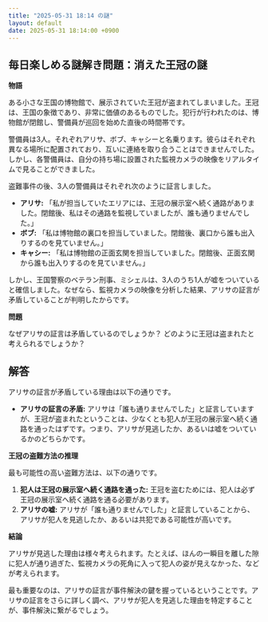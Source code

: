 ```yaml
---
title: "2025-05-31 18:14 の謎"
layout: default
date: 2025-05-31 18:14:00 +0900
---
```

## 毎日楽しめる謎解き問題：消えた王冠の謎

**物語**

ある小さな王国の博物館で、展示されていた王冠が盗まれてしまいました。王冠は、王国の象徴であり、非常に価値のあるものでした。犯行が行われたのは、博物館が閉館し、警備員が巡回を始めた直後の時間帯です。

警備員は3人。それぞれアリサ、ボブ、キャシーと名乗ります。彼らはそれぞれ異なる場所に配置されており、互いに連絡を取り合うことはできませんでした。しかし、各警備員は、自分の持ち場に設置された監視カメラの映像をリアルタイムで見ることができました。

盗難事件の後、3人の警備員はそれぞれ次のように証言しました。

*   **アリサ:** 「私が担当していたエリアには、王冠の展示室へ続く通路がありました。閉館後、私はその通路を監視していましたが、誰も通りませんでした。」
*   **ボブ:** 「私は博物館の裏口を担当していました。閉館後、裏口から誰も出入りするのを見ていません。」
*   **キャシー:** 「私は博物館の正面玄関を担当していました。閉館後、正面玄関から誰も出入りするのを見ていません。」

しかし、王国警察のベテラン刑事、ミシェルは、3人のうち1人が嘘をついていると確信しました。なぜなら、監視カメラの映像を分析した結果、アリサの証言が矛盾していることが判明したからです。

**問題**

なぜアリサの証言は矛盾しているのでしょうか？ どのように王冠は盗まれたと考えられるでしょうか？

## 解答

アリサの証言が矛盾している理由は以下の通りです。

*   **アリサの証言の矛盾:** アリサは「誰も通りませんでした」と証言していますが、王冠が盗まれたということは、少なくとも犯人が王冠の展示室へ続く通路を通ったはずです。つまり、アリサが見逃したか、あるいは嘘をついているかのどちらかです。

**王冠の盗難方法の推理**

最も可能性の高い盗難方法は、以下の通りです。

1.  **犯人は王冠の展示室へ続く通路を通った:** 王冠を盗むためには、犯人は必ず王冠の展示室へ続く通路を通る必要があります。
2.  **アリサの嘘:** アリサが「誰も通りませんでした」と証言していることから、アリサが犯人を見逃したか、あるいは共犯である可能性が高いです。

**結論**

アリサが見逃した理由は様々考えられます。たとえば、ほんの一瞬目を離した隙に犯人が通り過ぎた、監視カメラの死角に入って犯人の姿が見えなかった、などが考えられます。

最も重要なのは、アリサの証言が事件解決の鍵を握っているということです。アリサの証言をさらに詳しく調べ、アリサが犯人を見逃した理由を特定することが、事件解決に繋がるでしょう。
